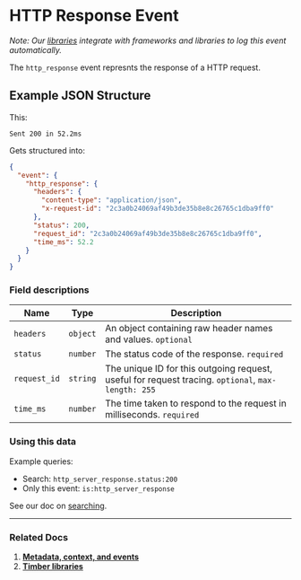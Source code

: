 # HTTP Response Event

*Note: Our [libraries](/languages) integrate with frameworks and libraries to log this event automatically.*

The `http_response` event represnts the response of a HTTP request.

## Example JSON Structure

This:

```
Sent 200 in 52.2ms
```

Gets structured into:

```json
{
  "event": {
    "http_response": {
      "headers": {
        "content-type": "application/json",
        "x-request-id": "2c3a0b24069af49b3de35b8e8c26765c1dba9ff0"
      },
      "status": 200,
      "request_id": "2c3a0b24069af49b3de35b8e8c26765c1dba9ff0",
      "time_ms": 52.2
    }
  }
}
```


### Field descriptions

Name | Type | Description
-----|------|------------
`headers` | `object` | An object containing raw header names and values. `optional`
`status` | `number` | The status code of the response. `required`
`request_id` | `string` | The unique ID for this outgoing request, useful for request tracing. `optional`, `max-length: 255`
`time_ms` | `number` | The time taken to respond to the request in milliseconds. `required`


### Using this data

Example queries:

* Search: `http_server_response.status:200`
* Only this event: `is:http_server_response`

See our doc on [searching](/app/console/searching).

---

### Related Docs

1. [**Metadata, context, and events**](/concepts/metadata-context-and-events)
2. [**Timber libraries**](/languages)
